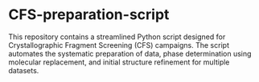 # CFS-preparation-script
This repository contains a streamlined Python script designed for Crystallographic Fragment Screening (CFS) campaigns. The script automates the systematic preparation of data, phase determination using molecular replacement, and initial structure refinement for multiple datasets.
